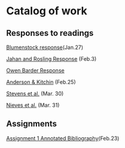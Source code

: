 # Catalog of work

## Responses to readings

[Blumenstock response](https://fpate.github.io/workshop3/bluemenstock)(Jan.27)

[Jahan and Rosling Response](https://github.com/fpate/workshop3/blob/master/Podcast_jahan.md) (Feb.3)

[Owen Barder Response](https://github.com/fpate/workshop3/blob/master/barder.md) 

[Anderson & Kitchin](https://fpate.github.io/workshop3/Anderson&Kitchin) (Feb.25)

[Stevens et al.](https://github.com/fpate/workshop3/blob/master/Stevens.md) (Mar. 30)

[Nieves et al.](https://github.com/fpate/workshop3/blob/master/Nieves.md) (Mar. 31)

## Assignments

[Assignment 1 Annotated Bibliography](https://github.com/fpate/workshop3/blob/master/Assignment1.md)(Feb.23)

